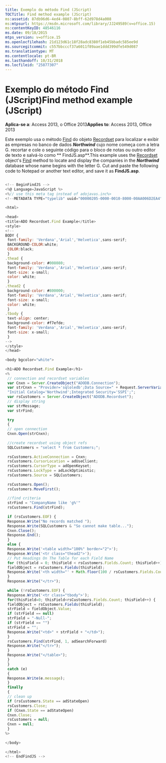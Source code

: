 ```yaml
---
title: Exemplo do método Find (JScript)
TOCTitle: Find method example (JScript)
ms:assetid: 87db96d6-4ed4-0807-8bff-62d978d4a008
ms:mtpsurl: https://msdn.microsoft.com/library/JJ249589(v=office.15)
ms:contentKeyID: 48546116
ms.date: 09/18/2015
mtps_version: v=office.15
ms.openlocfilehash: 21d123d61c18f28adc8380f1eb45bbadc585ee9d
ms.sourcegitcommit: c557bbcccf37a6011f89aae1ddd399dfe549d087
ms.translationtype: MT
ms.contentlocale: pt-BR
ms.lasthandoff: 10/31/2018
ms.locfileid: "25877307"
---
```

# <a name="find-method-example-jscript"></a><span data-ttu-id="7925b-102">Exemplo do método Find (JScript)</span><span class="sxs-lookup"><span data-stu-id="7925b-102">Find method example (JScript)</span></span>


<span data-ttu-id="7925b-103">**Aplica-se a**: Access 2013, o Office 2013</span><span class="sxs-lookup"><span data-stu-id="7925b-103">**Applies to**: Access 2013, Office 2013</span></span>

<span data-ttu-id="7925b-104">Este exemplo usa o método [Find](find-method-ado.md) do objeto [Recordset](recordset-object-ado.md) para localizar e exibir as empresas no banco de dados ***Northwind*** cujo nome começa com a letra G. recortar e cole o seguinte código para o bloco de notas ou outro editor de texto e salvá-lo como \*\* FindJS.asp\*\*.</span><span class="sxs-lookup"><span data-stu-id="7925b-104">This example uses the [Recordset](recordset-object-ado.md) object's [Find](find-method-ado.md) method to locate and display the companies in the ***Northwind*** database whose name begins with the letter G. Cut and paste the following code to Notepad or another text editor, and save it as **FindJS.asp**.</span></span>

```javascript 
 
<!-- BeginFindJS --> 
<%@ Language=JavaScript %> 
<%// use this meta tag instead of adojavas.inc%> 
<!--METADATA TYPE="typelib" uuid="00000205-0000-0010-8000-00AA006D2EA4" --> 
 
<html> 
 
<head> 
<title>ADO Recordset.Find Example</title> 
<style> 
<!-- 
BODY { 
 font-family: 'Verdana','Arial','Helvetica',sans-serif; 
 BACKGROUND-COLOR:white; 
 COLOR:black; 
 } 
.thead { 
 background-color: #008080; 
 font-family: 'Verdana','Arial','Helvetica',sans-serif; 
 font-size: x-small; 
 color: white; 
 } 
.thead2 { 
 background-color: #800000; 
 font-family: 'Verdana','Arial','Helvetica',sans-serif; 
 font-size: x-small; 
 color: white; 
 } 
.tbody { 
 text-align: center; 
 background-color: #f7efde; 
 font-family: 'Verdana','Arial','Helvetica',sans-serif; 
 font-size: x-small; 
 } 
--> 
</style> 
</head> 
 
<body bgcolor="white"> 
 
<h1>ADO Recordset.Find Example</h1> 
<% 
 // connection and recordset variables 
 var Cnxn = Server.CreateObject("ADODB.Connection"); 
 var strCnxn = "Provider='sqloledb';Data Source=" + Request.ServerVariables("SERVER_NAME") + ";" + 
 "Initial Catalog='Northwind';Integrated Security='SSPI';"; 
 var rsCustomers = Server.CreateObject("ADODB.Recordset"); 
 // display string 
 var strMessage; 
 var strFind; 
 
 try 
 { 
 // open connection 
 Cnxn.Open(strCnxn); 
 
 //create recordset using object refs 
 SQLCustomers = "select * from Customers;"; 
 
 rsCustomers.ActiveConnection = Cnxn; 
 rsCustomers.CursorLocation = adUseClient; 
 rsCustomers.CursorType = adOpenKeyset; 
 rsCustomers.LockType = adLockOptimistic; 
 rsCustomers.Source = SQLCustomers; 
 
 rsCustomers.Open(); 
 rsCustomers.MoveFirst(); 
 
 //find criteria 
 strFind = "CompanyName like 'g%'" 
 rsCustomers.Find(strFind); 
 
 if (rsCustomers.EOF) { 
 Response.Write("No records matched "); 
 Response.Write(SQLCustomers & "So cannot make table..."); 
 Cnxn.Close(); 
 Response.End(); 
 } 
 else { 
 Response.Write('<table width="100%" border="2">'); 
 Response.Write('<tr class="thead2">'); 
 // Put Headings On The Table for each Field Name 
 for (thisField = 0; thisField < rsCustomers.Fields.Count; thisField++) { 
 fieldObject = rsCustomers.Fields(thisField); 
 Response.Write('<th width="' + Math.floor(100 / rsCustomers.Fields.Count) + '%">' + fieldObject.Name + "</th>"); 
 } 
 Response.Write("</tr>"); 
 
 while (!rsCustomers.EOF) { 
 Response.Write('<tr class="tbody">'); 
 for(thisField=0; thisField<rsCustomers.Fields.Count; thisField++) { 
 fieldObject = rsCustomers.Fields(thisField); 
 strField = fieldObject.Value; 
 if (strField == null) 
 strField = "-Null-"; 
 if (strField == "") 
 strField = ""; 
 Response.Write("<td>" + strField + "</td>"); 
 } 
 rsCustomers.Find(strFind, 1, adSearchForward) 
 Response.Write("</tr>"); 
 } 
 Response.Write("</table>"); 
 } 
 } 
 catch (e) 
 { 
 Response.Write(e.message); 
 } 
 finally 
 { 
 // clean up 
 if (rsCustomers.State == adStateOpen) 
 rsCustomers.Close; 
 if (Cnxn.State == adStateOpen) 
 Cnxn.Close; 
 rsCustomers = null; 
 Cnxn = null; 
 } 
%> 
 
</body> 
 
</html> 
<!-- EndFindJS --> 
 
```

